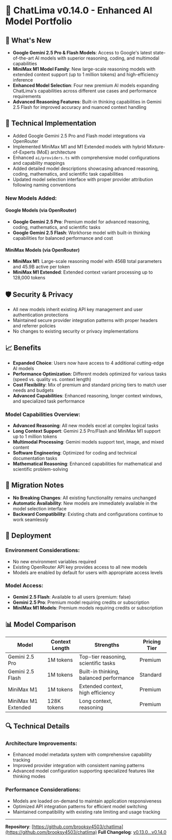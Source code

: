 # 🚀 ChatLima v0.14.0 - Enhanced AI Model Portfolio

## 🎯 What's New

- **Google Gemini 2.5 Pro & Flash Models**: Access to Google's latest state-of-the-art AI models with superior reasoning, coding, and multimodal capabilities
- **MiniMax M1 Model Family**: New large-scale reasoning models with extended context support (up to 1 million tokens) and high-efficiency inference
- **Enhanced Model Selection**: Four new premium AI models expanding ChatLima's capabilities across different use cases and performance requirements
- **Advanced Reasoning Features**: Built-in thinking capabilities in Gemini 2.5 Flash for improved accuracy and nuanced context handling

## 🔧 Technical Implementation

- Added Google Gemini 2.5 Pro and Flash model integrations via OpenRouter
- Implemented MiniMax M1 and M1 Extended models with hybrid Mixture-of-Experts (MoE) architecture
- Enhanced `ai/providers.ts` with comprehensive model configurations and capability mappings
- Added detailed model descriptions showcasing advanced reasoning, coding, mathematics, and scientific task capabilities
- Updated model selection interface with proper provider attribution following naming conventions

### New Models Added:

#### Google Models (via OpenRouter)
- **Google Gemini 2.5 Pro**: Premium model for advanced reasoning, coding, mathematics, and scientific tasks
- **Google Gemini 2.5 Flash**: Workhorse model with built-in thinking capabilities for balanced performance and cost

#### MiniMax Models (via OpenRouter)  
- **MiniMax M1**: Large-scale reasoning model with 456B total parameters and 45.9B active per token
- **MiniMax M1 Extended**: Extended context variant processing up to 128,000 tokens

## 🛡️ Security & Privacy

- All new models inherit existing API key management and user authentication protections
- Maintained secure provider integration patterns with proper headers and referrer policies
- No changes to existing security or privacy implementations

## 📈 Benefits

- **Expanded Choice**: Users now have access to 4 additional cutting-edge AI models
- **Performance Optimization**: Different models optimized for various tasks (speed vs. quality vs. context length)
- **Cost Flexibility**: Mix of premium and standard pricing tiers to match user needs and budgets
- **Advanced Capabilities**: Enhanced reasoning, longer context windows, and specialized task performance

### Model Capabilities Overview:
- **Advanced Reasoning**: All new models excel at complex logical tasks
- **Long Context Support**: Gemini 2.5 Pro/Flash and MiniMax M1 support up to 1 million tokens
- **Multimodal Processing**: Gemini models support text, image, and mixed content
- **Software Engineering**: Optimized for coding and technical documentation tasks
- **Mathematical Reasoning**: Enhanced capabilities for mathematical and scientific problem-solving

## 🔄 Migration Notes

- **No Breaking Changes**: All existing functionality remains unchanged
- **Automatic Availability**: New models are immediately available in the model selection interface
- **Backward Compatibility**: Existing chats and configurations continue to work seamlessly

## 🚀 Deployment

### Environment Considerations:
- No new environment variables required
- Existing OpenRouter API key provides access to all new models
- Models are enabled by default for users with appropriate access levels

### Model Access:
- **Gemini 2.5 Flash**: Available to all users (premium: false)
- **Gemini 2.5 Pro**: Premium model requiring credits or subscription
- **MiniMax M1 Models**: Premium models requiring credits or subscription

## 📊 Model Comparison

| Model | Context Length | Strengths | Pricing Tier |
|-------|---------------|-----------|--------------|
| Gemini 2.5 Pro | 1M tokens | Top-tier reasoning, scientific tasks | Premium |
| Gemini 2.5 Flash | 1M tokens | Built-in thinking, balanced performance | Standard |
| MiniMax M1 | 1M tokens | Extended context, high efficiency | Premium |
| MiniMax M1 Extended | 128K tokens | Long context, reasoning | Premium |

## 🔍 Technical Details

### Architecture Improvements:
- Enhanced model metadata system with comprehensive capability tracking
- Improved provider integration with consistent naming patterns
- Advanced model configuration supporting specialized features like thinking modes

### Performance Considerations:
- Models are loaded on-demand to maintain application responsiveness
- Optimized API integration patterns for efficient model switching
- Maintained compatibility with existing rate limiting and usage tracking

---

**Repository**: [https://github.com/brooksy4503/chatlima](https://github.com/brooksy4503/chatlima)
**Full Changelog**: [v0.13.0...v0.14.0](https://github.com/brooksy4503/chatlima/compare/v0.13.0...v0.14.0) 